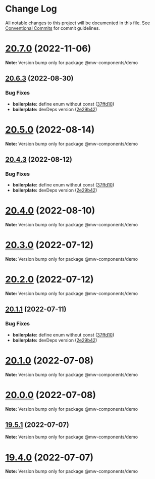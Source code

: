 # Change Log

All notable changes to this project will be documented in this file.
See [Conventional Commits](https://conventionalcommits.org) for commit guidelines.

# [20.7.0](https://github.com/waitingsong/npm-mono-base/compare/v20.6.3...v20.7.0) (2022-11-06)

**Note:** Version bump only for package @mw-components/demo





## [20.6.3](https://github.com/waitingsong/npm-mono-base/compare/v20.6.2...v20.6.3) (2022-08-30)


### Bug Fixes

* **boilerplate:** define enum without const ([37ffd10](https://github.com/waitingsong/npm-mono-base/commit/37ffd10749d0aaa7c3d0ddf8e3c41c7a9bfedc3b))
* **boilerplate:** devDeps version ([2e29b42](https://github.com/waitingsong/npm-mono-base/commit/2e29b42d3eb679cdbced3a0a3d65a9172bd2da34))





# [20.5.0](https://github.com/waitingsong/npm-mono-base/compare/v20.4.4...v20.5.0) (2022-08-14)

**Note:** Version bump only for package @mw-components/demo





## [20.4.3](https://github.com/waitingsong/npm-mono-base/compare/v20.4.2...v20.4.3) (2022-08-12)


### Bug Fixes

* **boilerplate:** define enum without const ([37ffd10](https://github.com/waitingsong/npm-mono-base/commit/37ffd10749d0aaa7c3d0ddf8e3c41c7a9bfedc3b))
* **boilerplate:** devDeps version ([2e29b42](https://github.com/waitingsong/npm-mono-base/commit/2e29b42d3eb679cdbced3a0a3d65a9172bd2da34))





# [20.4.0](https://github.com/waitingsong/npm-mono-base/compare/v20.3.0...v20.4.0) (2022-08-10)

**Note:** Version bump only for package @mw-components/demo





# [20.3.0](https://github.com/waitingsong/npm-mono-base/compare/v20.2.0...v20.3.0) (2022-07-12)

**Note:** Version bump only for package @mw-components/demo





# [20.2.0](https://github.com/waitingsong/npm-mono-base/compare/v20.1.1...v20.2.0) (2022-07-12)

**Note:** Version bump only for package @mw-components/demo





## [20.1.1](https://github.com/waitingsong/npm-mono-base/compare/v20.1.0...v20.1.1) (2022-07-11)


### Bug Fixes

* **boilerplate:** define enum without const ([37ffd10](https://github.com/waitingsong/npm-mono-base/commit/37ffd10749d0aaa7c3d0ddf8e3c41c7a9bfedc3b))
* **boilerplate:** devDeps version ([2e29b42](https://github.com/waitingsong/npm-mono-base/commit/2e29b42d3eb679cdbced3a0a3d65a9172bd2da34))





# [20.1.0](https://github.com/waitingsong/npm-mono-base/compare/v20.0.0...v20.1.0) (2022-07-08)

**Note:** Version bump only for package @mw-components/demo





# [20.0.0](https://github.com/waitingsong/npm-mono-base/compare/v19.5.1...v20.0.0) (2022-07-08)

**Note:** Version bump only for package @mw-components/demo





## [19.5.1](https://github.com/waitingsong/npm-mono-base/compare/v19.5.0...v19.5.1) (2022-07-07)

**Note:** Version bump only for package @mw-components/demo





# [19.4.0](https://github.com/waitingsong/npm-mono-base/compare/v19.3.0...v19.4.0) (2022-07-07)

**Note:** Version bump only for package @mw-components/demo

